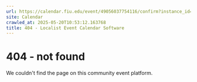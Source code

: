 ```yaml
---
url: https://calendar.fiu.edu/event/49056037754116/confirm?instance_id=49056037754117&return=https%3A%2F%2Fcalendar.fiu.edu%2F
site: Calendar
crawled_at: 2025-05-20T10:53:12.163768
title: 404 - Localist Event Calendar Software
---
```


# 404 - not found
We couldn't find the page on this community event platform.

